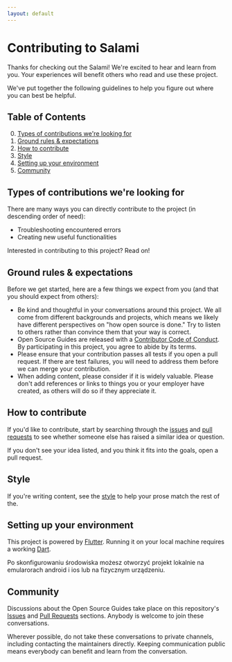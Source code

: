 ```yaml
---
layout: default
---
```


# Contributing to Salami

Thanks for checking out the Salami! We're excited to hear and learn from you. Your experiences will benefit others who read and use these project.

We've put together the following guidelines to help you figure out where you can best be helpful.

## Table of Contents

0. [Types of contributions we're looking for](#types-of-contributions-were-looking-for)
1. [Ground rules & expectations](#ground-rules--expectations)
2. [How to contribute](#how-to-contribute)
3. [Style](#style)
4. [Setting up your environment](#setting-up-your-environment)
5. [Community](#community)

## Types of contributions we're looking for

There are many ways you can directly contribute to the project (in descending order of need):

- Troubleshooting encountered errors
- Creating new useful functionalities

Interested in contributing to this project? Read on!

## Ground rules & expectations

Before we get started, here are a few things we expect from you (and that you should expect from others):

- Be kind and thoughtful in your conversations around this project. We all come from different backgrounds and projects, which means we likely have different perspectives on "how open source is done." Try to listen to others rather than convince them that your way is correct.
- Open Source Guides are released with a [Contributor Code of Conduct](./CODE_OF_CONDUCT.md). By participating in this project, you agree to abide by its terms.
- Please ensure that your contribution passes all tests if you open a pull request. If there are test failures, you will need to address them before we can merge your contribution.
- When adding content, please consider if it is widely valuable. Please don't add references or links to things you or your employer have created, as others will do so if they appreciate it.

## How to contribute

If you'd like to contribute, start by searching through the [issues](https://github.com/HeyDevTalents/salami/issues) and [pull requests](https://github.com/HeyDevTalents/salami/pulls) to see whether someone else has raised a similar idea or question.

If you don't see your idea listed, and you think it fits into the goals, open a pull request.

## Style

If you're writing content, see the [style](./docs/style.md) to help your prose match the rest of the.

## Setting up your environment

This project is powered by [Flutter](https://github.com/flutter/flutter). Running it on your local machine requires a working [Dart](https://github.com/dart-lang).

Po skonfigurowaniu środowiska możesz otworzyć projekt lokalnie na emularorach android i ios lub na fizycznym urządzeniu.

## Community

Discussions about the Open Source Guides take place on this repository's [Issues](https://github.com/HeyDevTalents/salami/issues) and [Pull Requests](https://github.com/HeyDevTalents/salami/pulls) sections. Anybody is welcome to join these conversations.

Wherever possible, do not take these conversations to private channels, including contacting the maintainers directly. Keeping communication public means everybody can benefit and learn from the conversation.

